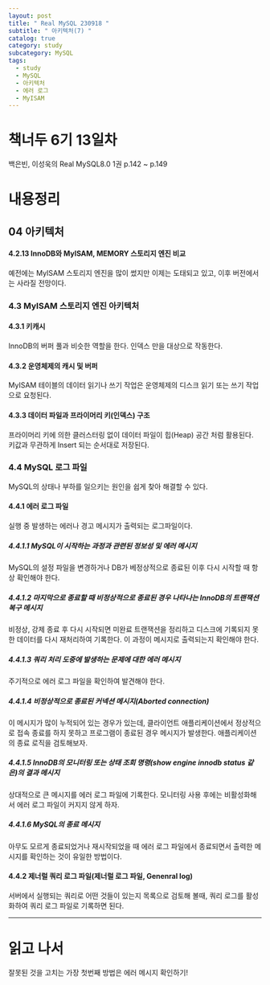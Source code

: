 ```yaml
---
layout: post
title: " Real MySQL 230918 "
subtitle: " 아키텍처(7) "
catalog: true
category: study
subcategory: MySQL
tags:
  - study
  - MySQL
  - 아키텍처
  - 에러 로그
  - MyISAM
---
```


# 책너두 6기 13일차

백은빈, 이성욱의 Real MySQL8.0 1권 p.142 ~ p.149

# 내용정리

## 04 아키텍처

#### 4.2.13 InnoDB와 MyISAM, MEMORY 스토리지 엔진 비교

예전에는 MyISAM 스토리지 엔진을 많이 썼지만 이제는 도태되고 있고, 이후 버전에서는 사라질 전망이다.

### 4.3 MyISAM 스토리지 엔진 아키텍처

#### 4.3.1 키캐시

InnoDB의 버퍼 풀과 비슷한 역할을 한다. 인덱스 만을 대상으로 작동한다.

#### 4.3.2 운영체제의 캐시 및 버퍼

MyISAM 테이블의 데이터 읽기나 쓰기 작업은 운영체제의 디스크 읽기 또는 쓰기 작업으로 요청된다.

#### 4.3.3 데이터 파일과 프라이머리 키(인덱스) 구조

프라이머리 키에 의한 클러스터링 없이 데이터 파일이 힙(Heap) 공간 처럼 활용된다. 키값과 무관하게 Insert 되는 순서대로 저장된다.

### 4.4 MySQL 로그 파일

MySQL의 상태나 부하를 일으키는 원인을 쉽게 찾아 해결할 수 있다.

#### 4.4.1 에러 로그 파일

실행 중 발생하는 에러나 경고 메시지가 출력되는 로그파일이다.

##### 4.4.1.1 MySQL이 시작하는 과정과 관련된 정보성 및 에러 메시지

MySQL의 설정 파일을 변경하거나 DB가 베정상적으로 종료된 이후 다시 시작할 때 항상 확인해야 한다.

##### 4.4.1.2 마지막으로 종료할 때 비정상적으로 종료된 경우 나타나는 InnoDB의 트랜잭션 복구 메시지

비정상, 강제 종료 후 다시 시작되면 미완료 트랜잭션을 정리하고 디스크에 기록되지 못한 데이터를 다시 재처리하여 기록한다. 이 과정이 메시지로 출력되는지 확인해야 한다.

##### 4.4.1.3 쿼리 처리 도중에 발생하는 문제에 대한 에러 메시지

주기적으로 에러 로그 파일을 확인하여 발견해야 한다.

##### 4.4.1.4 비정상적으로 종료된 커넥션 메시지(Aborted connection)

이 메시지가 많이 누적되어 있는 경우가 있는데, 클라이언트 애플리케이션에서 정상적으로 접속 종료를 하지 못하고 프로그램이 종료된 경우 메시지가 발생한다. 애플리케이션의 종료 로직을 검토해보자.

##### 4.4.1.5 InnoDB의 모니터링 또는 상태 조회 명령(show engine innodb status 같은)의 결과 메시지

상대적으로 큰 메시지를 에러 로그 파일에 기록한다. 모니터링 사용 후에는 비활성화해서 에러 로그 파일이 커지지 않게 하자.

##### 4.4.1.6 MySQL의 종료 메시지

아무도 모르게 종료되었거나 재시작되었을 때 에러 로그 파일에서 종료되면서 출력한 메시지를 확인하는 것이 유일한 방법이다.

#### 4.4.2 제너럴 쿼리 로그 파일(제너럴 로그 파일, Genenral log)

서버에서 실행되는 쿼리로 어떤 것들이 있는지 목록으로 검토해 볼때, 쿼리 로그를 활성화하여 쿼리 로그 파일로 기록하면 된다.

---

# 읽고 나서

잘못된 것을 고치는 가장 첫번째 방법은 에러 메시지 확인하기!
